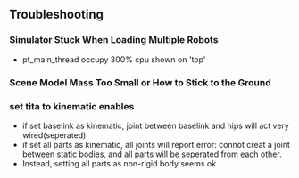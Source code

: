 ## Troubleshooting

### Simulator Stuck When Loading Multiple Robots
- pt_main_thread occupy 300% cpu shown on 'top'
### Scene Model Mass Too Small or How to Stick to the Ground


### set tita to kinematic enables
- if set baselink as kinematic, joint between baselink and hips will act very wired(seperated)
- if set all parts as kinematic, all joints will report error: connot creat a joint between static bodies, and all parts will be seperated from each other.
- Instead, setting all parts as non-rigid body seems ok.